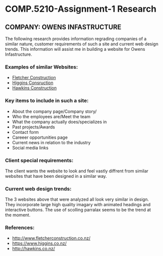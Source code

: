 # COMP.5210-Assignment-1 Research
## COMPANY: OWENS INFASTRUCTURE
The following research provides information regrading companies of a similar nature, customer requirements of such a site and current web design trends. This information will assist me in building a website for Owens Infastructure.

### Examples of similar Websites:

+ [Fletcher Construction](http://www.fletcherconstruction.co.nz)
+ [Higgins Consruction](https://www.higgins.co.nz/)
+ [Hawkins Construction](https://hawkins.co.nz/)

### Key items to include in such a site:

+ About the company page/Company story/
+ Who the employees are/Meet the team
+ What the company actually does/specializes in
+ Past projects/Awards
+ Contact form
+ Careeer opportunities page
+ Current news in relation to the industry
+ Social media links

### Client special requirements:

The client wants the website to look and feel vastly diffrent from similar websites that have been designed in a similar way.

### Current web design trends:

The 3 websites above that were analyzed all look very similar in design. They incorporate large high quality imagary with animated headings and interactive buttons. The use of scolling parralax seems to be the trend at the moment. 

### References:

+ http://www.fletcherconstruction.co.nz/
+ https://www.higgins.co.nz/
+ http://hawkins.co.nz/




